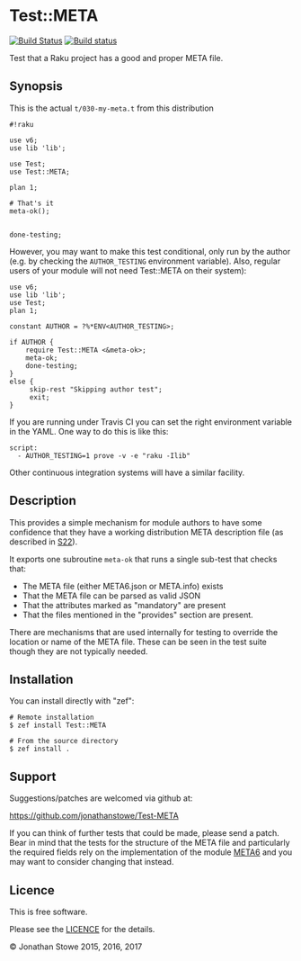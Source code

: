 # Test::META

[![Build Status](https://travis-ci.org/jonathanstowe/Test-META.svg?branch=master)](https://travis-ci.org/jonathanstowe/Test-META)
[![Build status](https://ci.appveyor.com/api/projects/status/github/jonathanstowe/Test-META?svg=true)](https://ci.appveyor.com/project/jonathanstowe/Test-META/branch/master)

Test that a Raku project has a good and proper META file.

## Synopsis

This is the actual `t/030-my-meta.t` from this distribution

```Perl6
#!raku

use v6;
use lib 'lib';

use Test;
use Test::META;

plan 1;

# That's it
meta-ok();


done-testing;
```


However, you may want to make this test conditional, only run by the
author (e.g. by checking the `AUTHOR_TESTING` environment variable). Also,
regular users of your module will not need Test::META on their system):

```Perl6
use v6;
use lib 'lib';
use Test;
plan 1;

constant AUTHOR = ?%*ENV<AUTHOR_TESTING>;

if AUTHOR {
    require Test::META <&meta-ok>;
    meta-ok;
    done-testing;
}
else {
     skip-rest "Skipping author test";
     exit;
}
```

If you are running under Travis CI you can set the right environment
variable in the YAML. One way to do this is like this:

```
script:
  - AUTHOR_TESTING=1 prove -v -e "raku -Ilib"
```

Other continuous integration systems will have a similar facility.

## Description

This provides a simple mechanism for module authors to have some
confidence that they have a working distribution META description
file (as described in [S22](http://design.raku.org/S22.html#META6.json)).

It exports one subroutine `meta-ok` that runs a single sub-test that
checks that:

   *  The META file (either META6.json or META.info) exists
   *  That the META file can be parsed as valid JSON
   *  That the attributes marked as "mandatory" are present
   *  That the files mentioned in the "provides" section are present.

There are mechanisms that are used internally for testing to override the
location or name of the META file. These can be seen in the test suite
though they are not typically needed.

## Installation

You can install directly with "zef":

```
# Remote installation
$ zef install Test::META

# From the source directory
$ zef install .
```

## Support

Suggestions/patches are welcomed via github at:

https://github.com/jonathanstowe/Test-META

If you can think of further tests that could be made, please send a
patch.  Bear in mind that the tests for the structure of the META file
and particularly the required fields rely on the implementation of the
module [META6](https://github.com/jonathanstowe/META6) and you may want
to consider changing that instead.

## Licence

This is free software.

Please see the [LICENCE](LICENCE) for the details.

© Jonathan Stowe 2015, 2016, 2017
